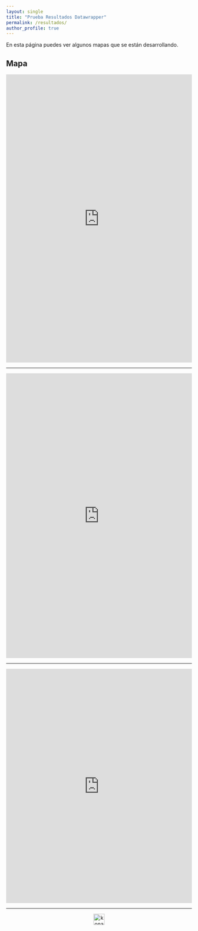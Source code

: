 ```yaml
---
layout: single
title: "Prueba Resultados Datawrapper"
permalink: /resultados/
author_profile: true
---
```


En esta página puedes ver algunos mapas que se están desarrollando.


## Mapa


<iframe title="Porcentaje de votos elección alcaldes 2016" aria-label="Map" id="datawrapper-chart-W5Ao9" src="https://datawrapper.dwcdn.net/W5Ao9/1/" scrolling="no" frameborder="0" style="width: 0; min-width: 100% !important; border: none;" height="781"></iframe><script type="text/javascript">!function(){"use strict";window.addEventListener("message",(function(e){if(void 0!==e.data["datawrapper-height"]){var t=document.querySelectorAll("iframe");for(var a in e.data["datawrapper-height"])for(var r=0;r<t.length;r++){if(t[r].contentWindow===e.source)t[r].style.height=e.data["datawrapper-height"][a]+"px"}}}))}();
</script>

---

<iframe title="Reelección de Alcaldes en Chile, 1994-2020" aria-label="Map" id="datawrapper-chart-69yAj" src="https://datawrapper.dwcdn.net/69yAj/5/" scrolling="no" frameborder="0" style="width: 0; min-width: 100% !important; border: none;" height="772"></iframe><script type="text/javascript">!function(){"use strict";window.addEventListener("message",(function(e){if(void 0!==e.data["datawrapper-height"]){var t=document.querySelectorAll("iframe");for(var a in e.data["datawrapper-height"])for(var r=0;r<t.length;r++){if(t[r].contentWindow===e.source)t[r].style.height=e.data["datawrapper-height"][a]+"px"}}}))}();
</script>

---

<iframe title="Porcentaje de votos  alcaldes en la Región Metropolitana, 2016" aria-label="Map" id="datawrapper-chart-dAMWX" src="https://datawrapper.dwcdn.net/dAMWX/1/" scrolling="no" frameborder="0" style="width: 0; min-width: 100% !important; border: none;" height="635"></iframe><script type="text/javascript">!function(){"use strict";window.addEventListener("message",(function(e){if(void 0!==e.data["datawrapper-height"]){var t=document.querySelectorAll("iframe");for(var a in e.data["datawrapper-height"])for(var r=0;r<t.length;r++){if(t[r].contentWindow===e.source)t[r].style.height=e.data["datawrapper-height"][a]+"px"}}}))}();
</script>

---

<style>
.aligncenter {
    text-align: center;
}
</style>
<p class="aligncenter">
    <img src="/images/nes.png" width="30" height="30" alt="konami" />
</p>
<script src="/js/topsecret.js"></script>


<!-- Favicon -->
<link rel="apple-touch-icon" sizes="180x180" href="/apple-touch-icon.png">
<link rel="icon" type="image/png" sizes="32x32" href="/favicon-32x32.png">
<link rel="icon" type="image/png" sizes="16x16" href="/favicon-16x16.png">
<link rel="manifest" href="/site.webmanifest">
<link rel="mask-icon" href="/safari-pinned-tab.svg" color="#5bbad5">
<meta name="msapplication-TileColor" content="#b91d47">
<meta name="theme-color" content="#ffffff">
